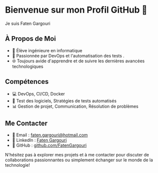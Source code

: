 # Bienvenue sur mon Profil GitHub 👋

Je suis Faten Gargouri

## À Propos de Moi

- 🔬 Élève ingénieure en informatique
- 🚀 Passionnée par DevOps et l'automatisation des tests .
- 🌐 Toujours avide d'apprendre et de suivre les dernières avancées technologiques

## Compétences

- 💻 DevOps, CI/CD, Docker
- 🧪 Test des logiciels, Stratégies de tests automatisés
- 📊 Gestion de projet, Communication, Résolution de problèmes

## Me Contacter

- 📧 Email : [faten.gargouri@hotmail.com](mailto:faten.gargouri@hotmail.com)
- 🔗 LinkedIn : [Faten Gargouri](https://www.linkedin.com/in/faten-gargouri/)
- 💼 GitHub : [github.com/FatenGargouri](https://github.com/FatenGargouri)

N'hésitez pas à explorer mes projets et à me contacter pour discuter de collaborations passionnantes ou simplement échanger sur le monde de la technologie!

